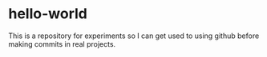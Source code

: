 # hello-world
This is a repository for experiments so I can get used to using github before making commits in real projects.
